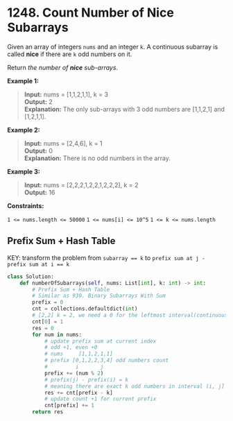 # 1248. Count Number of Nice Subarrays

Given an array of integers `nums` and an integer `k`. A continuous subarray is called **nice** if there are `k` odd numbers on it.

Return *the number of **nice** sub-arrays*.


**Example 1:**

>**Input:** nums = [1,1,2,1,1], k = 3  
**Output:** 2  
**Explanation:** The only sub-arrays with 3 odd numbers are [1,1,2,1] and [1,2,1,1].


**Example 2:**

>**Input:** nums = [2,4,6], k = 1  
**Output:** 0  
**Explanation:** There is no odd numbers in the array.


**Example 3:**

>**Input:** nums = [2,2,2,1,2,2,1,2,2,2], k = 2  
**Output:** 16
 

**Constraints:**

`1 <= nums.length <= 50000`
`1 <= nums[i] <= 10^5`
`1 <= k <= nums.length`

## Prefix Sum + Hash Table

KEY: 
transform the problem from
`subarray == k`
to
`prefix sum at j - prefix sum at i == k` 

```python
class Solution:
    def numberOfSubarrays(self, nums: List[int], k: int) -> int:
        # Prefix Sum + Hash Table
        # Similar as 930. Binary Subarrays With Sum
        prefix = 0
        cnt = collections.defaultdict(int)
        # [2,2] k = 2, we need a 0 for the leftmost interval(continuous subarray)
        cnt[0] = 1
        res = 0
        for num in nums:
            # update prefix sum at current index
            # odd +1, even +0
            # nums     [1,1,2,1,1]
            # prefix [0,1,2,2,3,4] odd numbers count
            #         i       j
            prefix += (num % 2)
            # prefix(j) - prefix(i) = k
            # meaning there are exact k odd numbers in interval (i, j] 
            res += cnt[prefix - k]
            # update count +1 for current prefix
            cnt[prefix] += 1
        return res
```
